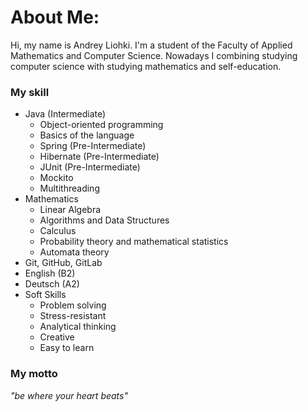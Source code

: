 # About Me:
Hi, my name is Andrey Liohki. I'm a student of the Faculty of Applied Mathematics and Computer Science. Nowadays I combining studying computer science with studying mathematics and self-education.

### My skill 

* Java (Intermediate)
    - Object-oriented programming
    - Basics of the language
    - Spring (Pre-Intermediate)
    - Hibernate (Pre-Intermediate)
    - JUnit (Pre-Intermediate)
    - Mockito
    - Multithreading
* Mathematics
    - Linear Algebra
    - Algorithms and Data Structures
    - Calculus
    - Probability theory and mathematical statistics
    - Automata theory
* Git, GitHub, GitLab
* English (B2)
* Deutsch (A2)
* Soft Skills
    - Problem solving
    - Stress-resistant
    - Analytical thinking
    - Creative
    - Easy to learn

### My motto
_"be where your heart beats"_
  
    
